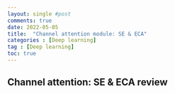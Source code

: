 ```yaml
---
layout: single #post
comments: true
date: 2022-05-05
title:  "Channel attention module: SE & ECA"
categories : [Deep learning]
tag : [Deep learning]
toc: true
---
```


## Channel attention: SE & ECA review